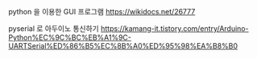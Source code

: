 python 을 이용한 GUI 프로그램
https://wikidocs.net/26777



pyserial 로 아두이노 통신하기
https://kamang-it.tistory.com/entry/Arduino-Python%EC%9C%BC%EB%A1%9C-UARTSerial%ED%86%B5%EC%8B%A0%ED%95%98%EA%B8%B0
